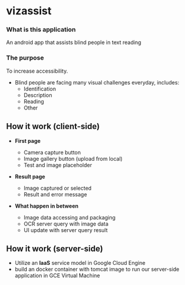 # vizassist
### What is this application
An android app that assists blind people in text reading

### The purpose
To increase accessibility.
* Blind people are facing many visual challenges everyday, includes:
    * Identification
    * Description
    * Reading
    * Other


## How it work (client-side)
* **First page**
    * Camera capture button
    * Image gallery button (upload from local)
    * Test and image placeholder

* **Result page**
    * Image captured or selected
    * Result and error message

* **What happen in between**
    * Image data accessing and packaging
    * OCR server query with image data
    * UI update with server query result


## How it work (server-side)
* Utilize an **IaaS** service model in Google Cloud Engine
* build an docker container with tomcat image to run our server-side application in GCE Virtual Machine




